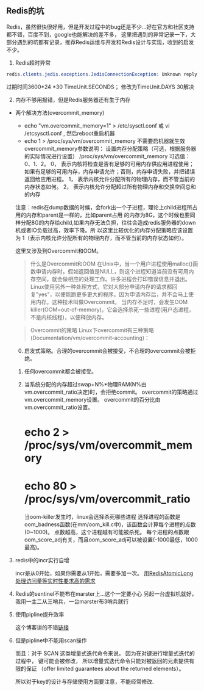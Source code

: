 
## Redis的坑
Redis，虽然很快很好用，但是开发过程中的bug还是不少...好在官方和社区支持都不错，百度不到，google也能解决的差不多，
这里把遇到的异常记录一下，大部分遇到的坑都有记录，推荐Redis运维与开发和Redis设计与实现，收到的启发不少。

1. Redis超时异常
```java
redis.clients.jedis.exceptions.JedisConnectionException: Unknown reply: 5
```
过期时间3600*24 *30  TimeUnit.SECONDS；
修改为TimeUnit.DAYS 30解决
[](https://blog.csdn.net/Rylan11/article/details/51911126?utm_source=itdadao&utm_medium=referral)
[](https://www.cnblogs.com/pier2/p/spring-data-redis-bug.html)

2. 内存不够用报错，但是Redis服务器还有生于内存

- 两个解决方法(overcommit_memory)

    - echo "vm.overcommit_memory=1" > /etc/sysctl.conf  或 vi /etcsysctl.conf , 然后reboot重启机器
    - echo 1 > /proc/sys/vm/overcommit_memory  不需要启机器就生效
overcommit_memory参数说明：
设置内存分配策略（可选，根据服务器的实际情况进行设置）
/proc/sys/vm/overcommit_memory
可选值：0、1、2。
0， 表示内核将检查是否有足够的可用内存供应用进程使用；如果有足够的可用内存，内存申请允许；否则，内存申请失败，并把错误返回给应用进程。
1， 表示内核允许分配所有的物理内存，而不管当前的内存状态如何。
2， 表示内核允许分配超过所有物理内存和交换空间总和的内存

    注意：redis在dump数据的时候，会fork出一个子进程，理论上child进程所占用的内存和parent是一样的，比如parent占用 的内存为8G，这个时候也要同样分配8G的内存给child,如果内存无法负担，往往会造成redis服务器的down机或者IO负载过高，效率下降。所 以这里比较优化的内存分配策略应该设置为 1（表示内核允许分配所有的物理内存，而不管当前的内存状态如何）。

    这里又涉及到Overcommit和OOM。

    > 什么是Overcommit和OOM
  在Unix中，当一个用户进程使用malloc()函数申请内存时，假如返回值是NULL，则这个进程知道当前没有可用内存空间，就会做相应的处理工作。许多进程会打印错误信息并退出。
  Linux使用另外一种处理方式，它对大部分申请内存的请求都回复"yes"，以便能跑更多更大的程序。因为申请内存后，并不会马上使用内存。这种技术叫做Overcommit。
  当内存不足时，会发生OOM killer(OOM=out-of-memory)。它会选择杀死一些进程(用户态进程，不是内核线程)，以便释放内存。

  > Overcommit的策略
    Linux下overcommit有三种策略(Documentation/vm/overcommit-accounting)：
    0. 启发式策略。合理的overcommit会被接受，不合理的overcommit会被拒绝。
    1. 任何overcommit都会被接受。
    2. 当系统分配的内存超过swap+N%*物理RAM(N%由vm.overcommit_ratio决定)时，会拒绝commit。
    overcommit的策略通过vm.overcommit_memory设置。
    overcommit的百分比由vm.overcommit_ratio设置。

        # echo 2 > /proc/sys/vm/overcommit_memory

        # echo 80 > /proc/sys/vm/overcommit_ratio

        当oom-killer发生时，linux会选择杀死哪些进程
  选择进程的函数是oom_badness函数(在mm/oom_kill.c中)，该函数会计算每个进程的点数(0~1000)。
  点数越高，这个进程越有可能被杀死。
  每个进程的点数跟oom_score_adj有关，而且oom_score_adj可以被设置(-1000最低，1000最高)。

3. redis中的incr实行自增

   incr是从0开始，如果你需要从1开始，需要多加一次。
   [用RedisAtomicLong处理访问量等实时性要求高的需求](https://blog.csdn.net/qq_35264464/article/details/79490664)

4. Redis的sentinel不能布在marster上...这个一定要小心
    另起一台虚拟机就好，我用一主二从三哨兵，一台marster布3哨兵就行

5. 使用pipline提升效率

    这个博客讲的不错[链接](https://blog.csdn.net/babylove_BaLe/article/details/76258904)

6.  但是pipline中不能用scan操作

    而且：对于 SCAN 这类增量式迭代命令来说， 因为在对键进行增量式迭代的过程中， 键可能会被修改， 所以增量式迭代命令只能对被返回的元素提供有限的保证 （offer limited guarantees about the returned elements）。

    所以对于key的设计与存储使用方面要注意，不能经常修改.